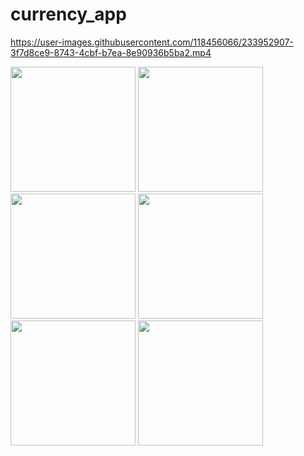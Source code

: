 # currency_app




https://user-images.githubusercontent.com/118456066/233952907-3f7d8ce9-8743-4cbf-b7ea-8e90936b5ba2.mp4





<img src="https://user-images.githubusercontent.com/118456066/233929939-e3cb92cd-1112-4c2e-a6b0-97bc3b64d167.jpg" width="200px">          <img src="https://user-images.githubusercontent.com/118456066/233929962-c66a2e50-6d16-4044-a38f-faeac71e3446.jpg" width="200px">          <img src="https://user-images.githubusercontent.com/118456066/233929979-9857bcc3-f926-4046-a4c5-f7bed3cf5661.jpg" width="200px">          <img src="https://user-images.githubusercontent.com/118456066/233930029-2c498b87-a29a-44b6-b71a-245c2ed54e9b.jpg" width="200px">          <img src="https://user-images.githubusercontent.com/118456066/233930042-c76ac0ce-c7f8-44eb-bbf0-3a958aadc665.jpg" width="200px">          <img src="https://user-images.githubusercontent.com/118456066/233930060-4e5e0dfc-c73c-4765-9970-f446bc5e4a07.jpg" width="200px">
